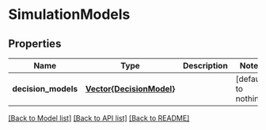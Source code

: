 # SimulationModels


## Properties
Name | Type | Description | Notes
------------ | ------------- | ------------- | -------------
**decision_models** | [**Vector{DecisionModel}**](DecisionModel.md) |  | [default to nothing]


[[Back to Model list]](../README.md#models) [[Back to API list]](../README.md#api-endpoints) [[Back to README]](../README.md)


